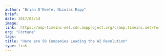 ```yaml
---
author: "Brian O'Keefe, Nicolas Rapp"
brief:
date: 2017/03/14
image:
link:  https://amp-timeinc-net.cdn.ampproject.org/c/amp.timeinc.net/fortune/2017/02/23/artificial-intelligence-companies/?source=dam&utm_content=buffer2f95f&utm_medium=social&utm_source=linkedin.com&utm_campaign=buffer
org: "Fortune"
tags:
title: "Here are 50 Companies Leading the AI Revolution"
type: link
---
```


